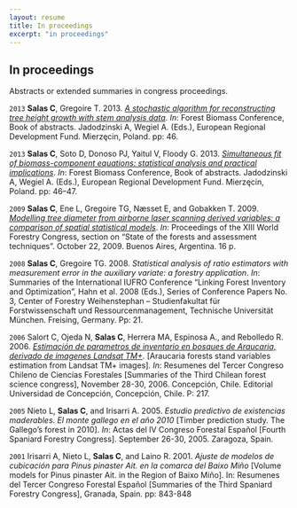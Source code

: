 ```yaml
---
layout: resume
title: In proceedings 
excerpt: "in proceedings"
---
```



## In proceedings

Abstracts or extended summaries in congress proceedings.

`2013`
**Salas C**, Gregoire T. 2013.
[*A stochastic algorithm for reconstructing tree height growth with stem analysis data*](/myPubs/2013Forest_Biomass_Conference_abstracts.pdf).
*In*: Forest Biomass Conference, Book of abstracts. Jadodzinski A, Wegiel A. (Eds.), European Regional Development Fund. Mierzęcin, Poland. pp: 46.

`2013`
**Salas C**, Soto D, Donoso PJ, Yaitul V, Floody G. 2013.
[*Simultaneous fit of biomass-component equations: statistical analysis and practical implications*](/myPubs/2013Forest_Biomass_Conference_abstracts.pdf).
*In*: Forest Biomass Conference, Book of abstracts. Jadodzinski A, Wegiel A. (Eds.), European Regional Development Fund. Mierzęcin, Poland. pp: 46–47.

`2009`
**Salas C**, Ene L, Gregoire TG, Næsset E, and Gobakken T. 2009. [*Modelling tree diameter from airborne laser scanning
derived variables: a comparison of spatial statistical models*](/myPubs/2009lidarSpatStat_WFC.pdf). *In*: Proceedings of the XIII World Forestry Congress,
section on “State of the forests and assessment techniques”. October 22, 2009. Buenos Aires, Argentina. 16 p.

`2008`
**Salas C**, Gregoire TG. 2008. *Statistical analysis of ratio estimators with measurement error in the auxiliary variate: a forestry application*. *In*: Summaries of the International IUFRO Conference “Linking Forest Inventory and Optimization”, Hahn et al. 2008 (Eds.), Series of Conference Papers No. 3, Center of Forestry Weihenstephan – Studienfakultat für Forstwissenschaft und Ressourcenmanagement, Technische Universität München. Freising, Germany. Pp: 21.

`2006`
Salort C, Ojeda N, **Salas C**, Herrera MA, Espinosa A., and Rebolledo R. 2006. [*Estimación de parametros de inventario en bosques de Araucaria, derivado de
imagenes Landsat TM+*](/myPubs/2006landsatConChiFor.pdf). [Araucaria forests stand variables estimation from Landsat TM+ images]. *In*: Resumenes del Tercer Congreso Chileno de Ciencias Forestales [Summaries of the Third Chilean forest science congress], November 28-30, 2006. Concepción, Chile. Editorial Universidad
de Concepción, Concepción, Chile. P: 217.

`2005`
Nieto L, **Salas C**, and Irisarri A. 2005. *Estudio predictivo de existencias maderables. El monte gallego en el año 2010* [Timber prediction study. The Gallego’s forest in 2010]. *In*: Actas del IV Congreso Forestal Español [Fourth Spaniard Forestry Congress]. September 26-30, 2005. Zaragoza, Spain.

`2001`
Irisarri A, Nieto L, **Salas C**, and Laino R. 2001. *Ajuste de modelos de cubicación para Pinus pinaster Ait. en la comarca del Baixo Miño* [Volume models for Pinus pinaster Ait. in the Region of Baixo Miño]. In: Resumenes del Tercer Congreso Forestal Español [Summaries of the Third Spaniard Forestry Congress], Granada, Spain. pp: 843-848 



<!-- ### Footer
ponce 17 `doi:10.3390/f8090329`
salas10 http://rchn.biologiachile.cl/pdfs/2010/3/Soto_et_al_2010.pdf
salas06 /myPubs/2006xylofagos_RebolledoSalas_Bosque.pdf
salas05 pinaster /myPubs/2005volPinaster_Quebracho.pdf
salas05 /myPubs/2005relascope_Bosque.pdf
salas02 /myPubs/2002ajuvolrolali_Bosque.pdf
Last updated: August 2020 -->
